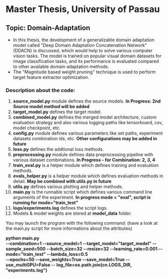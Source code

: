 
# Master Thesis, University of Passau
## Topic: Domain-Adaptation
- In this thesis, the development of a generalizable domain adaptation model called "Deep Domain Adaptation Concatenation Network" (DDACN) is discussed, which would help to solve various computer vision tasks. The model is trained on popular visual domain datasets for image classification tasks, and its performance is evaluated compared to other available domain adaptation methods.
-  The "Magnitude based weight pruning" technique is used to perform target feature extractor optimization.

### Description about the code: 
1.  **source_model.py** module defines the source models. **In Progress: 2nd Source model method will be added**
2. **target_model.py** defines the target model.
3. **combined_model.py** defines the merged model architecture, custom evaluation strategy and also various logging paths like tensorboard, csv, model checkpoint, etc.
4.  **config.py** module defines various parameters like set paths, experiment datasets combination ids, etc. **Other configurations may be added in future**
5.  **loss.py** defines the addtional loss methods.
6.  **preprocessing.py** module defines data preprocessing pipeline with various dataset combinations. **In Progress - for Combination: 2, 3, 4**
7. **train_eval.py** is a helper module which defines training and evaluation methods.
8. **evals_helper.py** is a helper module which defines evaluation methods in detail. **May be combined with utils.py in future**
9. **utlis.py** defines various plotting and helper methods. 
10. **main.py** is the runnable script which defines various command line arguments of the experiment. **In progress mode = "eval", script is running for mode="train_test"**
11. **logs/experiments.log** defines the script logs.
12. Models & model weights are stored at **model_data** folder.

You may launch the program with the following command: (have a look at the main.py script for more informations about the attributes)

**python main.py  
--combination=1
--source_model=1
--target_model="target_model"
--sample_seed=500
--batch_size=32 
--resize=32
--learning_rate=0.001
--mode="train_test"
--lambda_loss=0.5  
--epochs=50
--save_weights=True
--save_model=True 
--use_multiGPU=False
-- log_file=os.path.join(cn.LOGS_DIR, "experiments.log")**